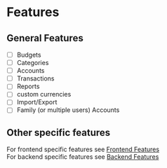 # Features


## General Features

- [ ] Budgets
- [ ] Categories
- [ ] Accounts
- [ ] Transactions
- [ ] Reports
- [ ] custom currencies
- [ ] Import/Export
- [ ] Family (or multiple users) Accounts

## Other specific features

For frontend specific features see [Frontend Features](./frontend.md)
<br>
For backend specific features see [Backend Features](./backend.md)